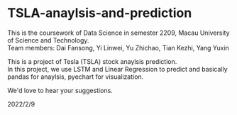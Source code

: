 # TSLA-anaylsis-and-prediction
This is the coursework of Data Science in semester 2209, Macau University of Science and Technology.  
Team members: Dai Fansong, Yi Linwei, Yu Zhichao, Tian Kezhi, Yang Yuxin  

This is a project of Tesla (TSLA) stock anaylsis prediction.  
In this project, we use LSTM and Linear Regression to predict and basically pandas for anaylsis, pyechart for visualization.   

We'd love to hear your suggestions.

2022/2/9
